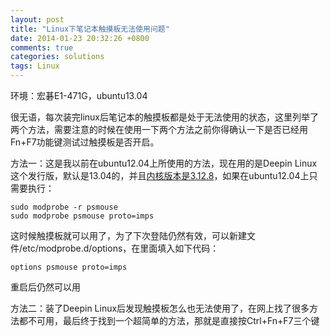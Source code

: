 ```yaml
---
layout: post
title: "Linux下笔记本触摸板无法使用问题"
date: 2014-01-23 20:32:26 +0800
comments: true
categories: solutions
tags: Linux
---
```


环境：宏碁E1-471G，ubuntu13.04

很无语，每次装完linux后笔记本的触摸板都是处于无法使用的状态，这里列举了两个方法，需要注意的时候在使用一下两个方法之前你得确认一下是否已经用Fn+F7功能键测试过触摸板是否开启。
<!--more-->
方法一：这是我以前在ubuntu12.04上所使用的方法，现在用的是Deepin Linux这个发行版，默认是13.04的，并且[内核版本是3.12.8](https://www.kernel.org/)，如果在ubuntu12.04上只需要执行：

    sudo modprobe -r psmouse
    sudo modprobe psmouse proto=imps
这时候触摸板就可以用了，为了下次登陆仍然有效，可以新建文件/etc/modprobe.d/options，在里面填入如下代码：

    options psmouse proto=imps
重启后仍然可以用

方法二：装了Deepin Linux后发现触摸板怎么也无法使用了，在网上找了很多方法都不可用，最后终于找到一个超简单的方法，那就是直接按Ctrl+Fn+F7三个键